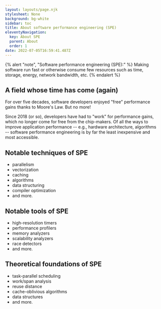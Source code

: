 ```yaml
---
layout: layouts/page.njk
stylesheet: None
background: bg-white
sidebar: toc
title: About software performance engineering (SPE)
eleventyNavigation:
  key: About SPE
  parent: About
  order: 1
date: 2022-07-05T16:59:41.487Z
---
```

{% alert "note", "Software performance engineering (SPE):" %}
Making software run fast or otherwise consume few resources such as time, storage, energy, network bandwidth, etc.
{% endalert %}

## A field whose time has come (again)

For over five decades, software developers enjoyed "free" performance gains thanks to Moore's Law. But no more!

Since 2018 (or so), developers have had to "work" for performance gains, which no longer come for free from the chip-makers. Of all the ways to improve application performance -- e.g., hardware architecture, algorithms -- software performance engineering is by far the least inexpensive and most accessible.

## Notable techniques of SPE
- parallelism
- vectorization
- caching
- algorithms
- data structuring
- compiler optimization
- and more.  

## Notable tools of SPE
- high-resolution timers
- performance profilers
- memory analyzers
- scalability analyzers
- race detectors
- and more.

## Theoretical foundations of SPE
- task-parallel scheduling
- work/span analysis
- reuse distance
- cache-oblivious algorithms
- data structures
- and more.

